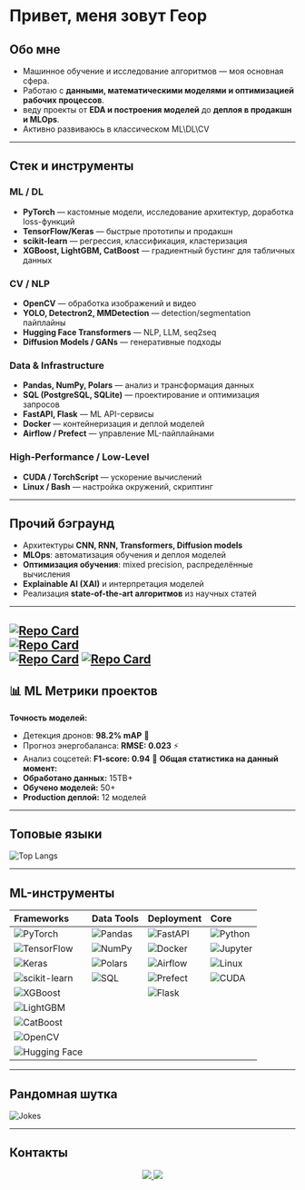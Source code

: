  #  Привет, меня зовут Геор

##  Обо мне
- Машинное обучение и исследование алгоритмов — моя основная сфера.  
- Работаю с **данными, математическими моделями и оптимизацией рабочих процессов**.  
- веду проекты от **EDA и построения моделей** до **деплоя в продакшн и MLOps**.  
- Активно развиваюсь в классическом ML\DL\CV  

---

##  Стек и инструменты

### ML / DL
- **PyTorch** — кастомные модели, исследование архитектур, доработка loss-функций  
- **TensorFlow/Keras** — быстрые прототипы и продакшн  
- **scikit-learn** — регрессия, классификация, кластеризация  
- **XGBoost, LightGBM, CatBoost** — градиентный бустинг для табличных данных  

### CV / NLP
- **OpenCV** — обработка изображений и видео  
- **YOLO, Detectron2, MMDetection** — detection/segmentation пайплайны  
- **Hugging Face Transformers** — NLP, LLM, seq2seq  
- **Diffusion Models / GANs** — генеративные подходы  

### Data & Infrastructure
- **Pandas, NumPy, Polars** — анализ и трансформация данных  
- **SQL (PostgreSQL, SQLite)** — проектирование и оптимизация запросов  
- **FastAPI, Flask** — ML API-сервисы  
- **Docker** — контейнеризация и деплой моделей  
- **Airflow / Prefect** — управление ML-пайплайнами  

### High-Performance / Low-Level
- **CUDA / TorchScript** — ускорение вычислений  
- **Linux / Bash** — настройка окружений, скриптинг  

---

## Прочий бэграунд
- Архитектуры **CNN, RNN, Transformers, Diffusion models**  
- **MLOps**: автоматизация обучения и деплоя моделей  
- **Оптимизация обучения**: mixed precision, распределённые вычисления  
- **Explainable AI (XAI)** и интерпретация моделей  
- Реализация **state-of-the-art алгоритмов** из научных статей  

---

[![Repo Card](https://github-readme-stats.vercel.app/api/pin/?username=MrPukhaevGeor&repo=Drone-monitoring-system&theme=tokyonight&description=1)](https://github.com/MrPukhaevGeor/Drone-monitoring-system)  
[![Repo Card](https://github-readme-stats.vercel.app/api/pin/?username=MrPukhaevGeor&repo=Energy-Balance-Forecasting-and-Planning-App&theme=tokyonight&description=1)](https://github.com/MrPukhaevGeor/Energy-Balance-Forecasting-and-Planning-App)  
[![Repo Card](https://github-readme-stats.vercel.app/api/pin/?username=MrPukhaevGeor&repo=Social-Media-Data-EDA&theme=tokyonight&description=1)](https://github.com/MrPukhaevGeor/Social-Media-Data-EDA)
[![Repo Card](https://github-readme-stats.vercel.app/api/pin/?username=MrPukhaevGeor&repo=Central-Asia-Data-Analysis&theme=tokyonight&description=1)](https://github.com/MrPukhaevGeor/Central-Asia-Data-Analysis)
---
## 📊 ML Метрики проектов

**Точность моделей:**
- Детекция дронов: **98.2% mAP** 🎯
- Прогноз энергобаланса: **RMSE: 0.023** ⚡
- Анализ соцсетей: **F1-score: 0.94** 📱
**Общая статистика на данный момент:**
- **Обработано данных:** 15TB+ 
- **Обучено моделей:** 50+ 
- **Production деплой:** 12 моделей
---
## Топовые языки
![Top Langs](https://github-readme-stats.vercel.app/api/top-langs/?username=MrPukhaevGeor&layout=compact&theme=radical)  

---

## ML-инструменты

| **Frameworks** | **Data Tools** | **Deployment** | **Core** |
|:---------------|:---------------|:---------------|:---------|
| ![PyTorch](https://img.shields.io/badge/PyTorch-EE4C2C?logo=pytorch&logoColor=white) | ![Pandas](https://img.shields.io/badge/Pandas-150458?logo=pandas&logoColor=white) | ![FastAPI](https://img.shields.io/badge/FastAPI-009688?logo=fastapi&logoColor=white) | ![Python](https://img.shields.io/badge/Python-3776AB?logo=python&logoColor=white) |
| ![TensorFlow](https://img.shields.io/badge/TensorFlow-FF6F00?logo=tensorflow&logoColor=white) | ![NumPy](https://img.shields.io/badge/NumPy-013243?logo=numpy&logoColor=white) | ![Docker](https://img.shields.io/badge/Docker-2496ED?logo=docker&logoColor=white) | ![Jupyter](https://img.shields.io/badge/Jupyter-F37626?logo=jupyter&logoColor=white) |
| ![Keras](https://img.shields.io/badge/Keras-D00000?logo=keras&logoColor=white) | ![Polars](https://img.shields.io/badge/Polars-0099CC?logo=polars&logoColor=white) | ![Airflow](https://img.shields.io/badge/Airflow-017CEE?logo=apacheairflow&logoColor=white) | ![Linux](https://img.shields.io/badge/Linux-FCC624?logo=linux&logoColor=black) |
| ![scikit-learn](https://img.shields.io/badge/scikit--learn-F7931E?logo=scikit-learn&logoColor=white) | ![SQL](https://img.shields.io/badge/SQL-336791?logo=postgresql&logoColor=white) | ![Prefect](https://img.shields.io/badge/Prefect-212121?logo=prefect&logoColor=white) | ![CUDA](https://img.shields.io/badge/CUDA-76B900?logo=nvidia&logoColor=white) |
| ![XGBoost](https://img.shields.io/badge/XGBoost-FF6600?logo=xgboost&logoColor=white) |  | ![Flask](https://img.shields.io/badge/Flask-000000?logo=flask&logoColor=white) |  |
| ![LightGBM](https://img.shields.io/badge/LightGBM-0B9E48?logo=lightgbm&logoColor=white) |  |  |  |
| ![CatBoost](https://img.shields.io/badge/CatBoost-FFCC00?logo=catboost&logoColor=black) |  |  |  |
| ![OpenCV](https://img.shields.io/badge/OpenCV-27338e?logo=opencv&logoColor=white) |  |  |  |
| ![Hugging Face](https://img.shields.io/badge/HuggingFace-FFD21E?logo=huggingface&logoColor=black) |  |  |  |
---

## Рандомная шутка
![Jokes](https://readme-jokes.vercel.app/api?theme=tokyonight)  

---

## Контакты
<p align="center">
  <a href="https://t.me/@Geor_Pukh">
    <img src="https://img.shields.io/badge/Telegram-2CA5E0?style=for-the-badge&logo=telegram&logoColor=white"/>
  </a>
  <a href="https://vk.com/id781140391">
    <img src="https://img.shields.io/badge/VK-0077FF?style=for-the-badge&logo=vk&logoColor=white"/>
  </a>
</p>
